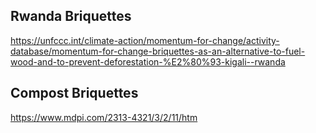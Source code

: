 ## Rwanda Briquettes

https://unfccc.int/climate-action/momentum-for-change/activity-database/momentum-for-change-briquettes-as-an-alternative-to-fuel-wood-and-to-prevent-deforestation-%E2%80%93-kigali--rwanda

## Compost Briquettes

https://www.mdpi.com/2313-4321/3/2/11/htm
